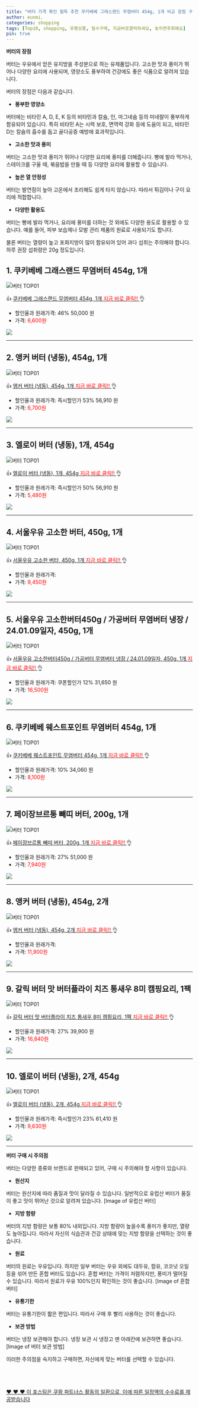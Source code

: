 ```yaml
---
title: "버터 가격 확인 필독 추천 쿠키베베 그래스랜드 무염버터 454g, 1개 비교 장점 구매가이드"
author: eunmi.
categories: shopping
tags: [Top10, shopping, 유행상품, 필수구매, 지금바로클릭하세요, 놓치면후회해요]
pin: true
---
```

**버터의 장점**

버터는 우유에서 얻은 유지방을 주성분으로 하는 유제품입니다. 고소한 맛과 풍미가 뛰어나 다양한 요리에 사용되며, 영양소도 풍부하여 건강에도 좋은 식품으로 알려져 있습니다.

버터의 장점은 다음과 같습니다.

* **풍부한 영양소**

버터에는 비타민 A, D, E, K 등의 비타민과 칼슘, 인, 마그네슘 등의 미네랄이 풍부하게 함유되어 있습니다. 특히 비타민 A는 시력 보호, 면역력 강화 등에 도움이 되고, 비타민 D는 칼슘의 흡수를 돕고 골다공증 예방에 효과적입니다.

* **고소한 맛과 풍미**

버터는 고소한 맛과 풍미가 뛰어나 다양한 요리에 풍미를 더해줍니다. 빵에 발라 먹거나, 스테이크를 구울 때, 볶음밥을 만들 때 등 다양한 요리에 활용할 수 있습니다.

* **높은 열 안정성**

버터는 발연점이 높아 고온에서 조리해도 쉽게 타지 않습니다. 따라서 튀김이나 구이 요리에 적합합니다.

* **다양한 활용도**

버터는 빵에 발라 먹거나, 요리에 풍미를 더하는 것 외에도 다양한 용도로 활용할 수 있습니다. 예를 들어, 피부 보습제나 모발 관리 제품의 원료로 사용되기도 합니다.

물론 버터는 열량이 높고 포화지방이 많이 함유되어 있어 과다 섭취는 주의해야 합니다. 하루 권장 섭취량은 20g 정도입니다.

   

## 1. 쿠키베베 그래스랜드 무염버터 454g, 1개

![버터 TOP01](https://thumbnail6.coupangcdn.com/thumbnails/remote/230x230ex/image/vendor_inventory/ed8a/ac7283a276632241cdac7b907c5fb6da3d7046c898a8869b97718df10735.jpg)


👍 [쿠키베베 그래스랜드 무염버터 454g, 1개 <font color=red> 지금 바로 클릭!! </font> ](https://link.coupang.com/re/AFFSDP?lptag=AF3617701&subid=GithubCoopas&pageKey=1223601801&traceid=V0-153&itemId=2215174172&vendorItemId=70212932476) 👌 


- 할인율과 원래가격: 46%  50,000   원
- 가격: <span style='color:red'>6,600원</span>

[![](/discount_price.png)](https://link.coupang.com/re/AFFSDP?lptag=AF3617701&subid=GithubCoopas&pageKey=1223601801&traceid=V0-153&itemId=2215174172&vendorItemId=70212932476)

---


   

## 2. 앵커 버터 (냉동), 454g, 1개

![버터 TOP01](https://thumbnail10.coupangcdn.com/thumbnails/remote/230x230ex/image/retail/images/9098001679182028-f212bf0e-3b9f-43aa-a304-9e8669182723.jpg)


👍 [앵커 버터 (냉동), 454g, 1개 <font color=red> 지금 바로 클릭!! </font> ](https://link.coupang.com/re/AFFSDP?lptag=AF3617701&subid=GithubCoopas&pageKey=206818868&traceid=V0-153&itemId=611114961&vendorItemId=4603557497) 👌 


- 할인율과 원래가격: 즉시할인가 53%  56,910   원
- 가격: <span style='color:red'>6,700원</span>

[![](/discount_price.png)](https://link.coupang.com/re/AFFSDP?lptag=AF3617701&subid=GithubCoopas&pageKey=206818868&traceid=V0-153&itemId=611114961&vendorItemId=4603557497)

---


   

## 3. 엘로이 버터 (냉동), 1개, 454g

![버터 TOP01](https://thumbnail6.coupangcdn.com/thumbnails/remote/230x230ex/image/retail/images/2022/12/13/12/7/5416b5cb-db3d-4f67-a65f-953f82749281.jpg)


👍 [엘로이 버터 (냉동), 1개, 454g <font color=red> 지금 바로 클릭!! </font> ](https://link.coupang.com/re/AFFSDP?lptag=AF3617701&subid=GithubCoopas&pageKey=6991449612&traceid=V0-153&itemId=17112892763&vendorItemId=84286584156) 👌 


- 할인율과 원래가격: 즉시할인가 50%  56,910   원
- 가격: <span style='color:red'>5,480원</span>

[![](/discount_price.png)](https://link.coupang.com/re/AFFSDP?lptag=AF3617701&subid=GithubCoopas&pageKey=6991449612&traceid=V0-153&itemId=17112892763&vendorItemId=84286584156)

---


   

## 4. 서울우유 고소한 버터, 450g, 1개

![버터 TOP01](https://thumbnail10.coupangcdn.com/thumbnails/remote/230x230ex/image/retail/images/2019/04/03/17/6/ee9d1bf3-1a5f-4ddd-b59f-88c59515dbad.jpg)


👍 [서울우유 고소한 버터, 450g, 1개 <font color=red> 지금 바로 클릭!! </font> ](https://link.coupang.com/re/AFFSDP?lptag=AF3617701&subid=GithubCoopas&pageKey=205405498&traceid=V0-153&itemId=605029912&vendorItemId=4585982001) 👌 


- 할인율과 원래가격: 
- 가격: <span style='color:red'>9,450원</span>

[![](/discount_price.png)](https://link.coupang.com/re/AFFSDP?lptag=AF3617701&subid=GithubCoopas&pageKey=205405498&traceid=V0-153&itemId=605029912&vendorItemId=4585982001)

---


   

## 5. 서울우유 고소한버터450g / 가공버터 무염버터 냉장 / 24.01.09일자, 450g, 1개

![버터 TOP01](https://thumbnail7.coupangcdn.com/thumbnails/remote/230x230ex/image/vendor_inventory/e8cd/ca78d85f28afb7e9ef33de844cf13922a5d5311c063f4e4c379ea7e2ac21.jpg)


👍 [서울우유 고소한버터450g / 가공버터 무염버터 냉장 / 24.01.09일자, 450g, 1개 <font color=red> 지금 바로 클릭!! </font> ](https://link.coupang.com/re/AFFSDP?lptag=AF3617701&subid=GithubCoopas&pageKey=7690365306&traceid=V0-153&itemId=20563875007&vendorItemId=86450493926) 👌 


- 할인율과 원래가격: 쿠폰할인가 12%  31,650   원
- 가격: <span style='color:red'>16,500원</span>

[![](/discount_price.png)](https://link.coupang.com/re/AFFSDP?lptag=AF3617701&subid=GithubCoopas&pageKey=7690365306&traceid=V0-153&itemId=20563875007&vendorItemId=86450493926)

---


   

## 6. 쿠키베베 웨스트포인트 무염버터 454g, 1개

![버터 TOP01](https://thumbnail7.coupangcdn.com/thumbnails/remote/230x230ex/image/vendor_inventory/31de/7ced95f498bdc6ee9483c07cf1c59eccc59309b124edf1230c22dc00bd75.jpeg)


👍 [쿠키베베 웨스트포인트 무염버터 454g, 1개 <font color=red> 지금 바로 클릭!! </font> ](https://link.coupang.com/re/AFFSDP?lptag=AF3617701&subid=GithubCoopas&pageKey=1223913761&traceid=V0-153&itemId=2215494788&vendorItemId=70213243305) 👌 


- 할인율과 원래가격: 10%  34,060   원
- 가격: <span style='color:red'>8,100원</span>

[![](/discount_price.png)](https://link.coupang.com/re/AFFSDP?lptag=AF3617701&subid=GithubCoopas&pageKey=1223913761&traceid=V0-153&itemId=2215494788&vendorItemId=70213243305)

---


   

## 7. 페이장브르통 빼띠 버터, 200g, 1개

![버터 TOP01](https://thumbnail6.coupangcdn.com/thumbnails/remote/230x230ex/image/retail/images/1229435630166495-e0c3a42b-f257-4549-945b-62267fa30447.jpg)


👍 [페이장브르통 빼띠 버터, 200g, 1개 <font color=red> 지금 바로 클릭!! </font> ](https://link.coupang.com/re/AFFSDP?lptag=AF3617701&subid=GithubCoopas&pageKey=205984709&traceid=V0-153&itemId=607078085&vendorItemId=4592346736) 👌 


- 할인율과 원래가격: 27%  51,000   원
- 가격: <span style='color:red'>7,940원</span>

[![](/discount_price.png)](https://link.coupang.com/re/AFFSDP?lptag=AF3617701&subid=GithubCoopas&pageKey=205984709&traceid=V0-153&itemId=607078085&vendorItemId=4592346736)

---


   

## 8. 앵커 버터 (냉동), 454g, 2개

![버터 TOP01](https://thumbnail10.coupangcdn.com/thumbnails/remote/230x230ex/image/retail/images/068aee93-8460-4144-9d63-c84383b53b765249295316931463903.png)


👍 [앵커 버터 (냉동), 454g, 2개 <font color=red> 지금 바로 클릭!! </font> ](https://link.coupang.com/re/AFFSDP?lptag=AF3617701&subid=GithubCoopas&pageKey=206818868&traceid=V0-153&itemId=19224737744&vendorItemId=86341408674) 👌 


- 할인율과 원래가격: 
- 가격: <span style='color:red'>11,900원</span>

[![](/discount_price.png)](https://link.coupang.com/re/AFFSDP?lptag=AF3617701&subid=GithubCoopas&pageKey=206818868&traceid=V0-153&itemId=19224737744&vendorItemId=86341408674)

---


   

## 9. 갈릭 버터 맛 버터플라이 치즈 통새우 8미 캠핑요리, 1팩

![버터 TOP01](https://thumbnail7.coupangcdn.com/thumbnails/remote/230x230ex/image/vendor_inventory/8ac3/9668aef8a8c2568b8f911e6bd8dec44cb9008dd1a38a2468c08766a2ae96.jpg)


👍 [갈릭 버터 맛 버터플라이 치즈 통새우 8미 캠핑요리, 1팩 <font color=red> 지금 바로 클릭!! </font> ](https://link.coupang.com/re/AFFSDP?lptag=AF3617701&subid=GithubCoopas&pageKey=7655762196&traceid=V0-153&itemId=20382070439&vendorItemId=87466257882) 👌 


- 할인율과 원래가격: 27%  39,900   원
- 가격: <span style='color:red'>16,840원</span>

[![](/discount_price.png)](https://link.coupang.com/re/AFFSDP?lptag=AF3617701&subid=GithubCoopas&pageKey=7655762196&traceid=V0-153&itemId=20382070439&vendorItemId=87466257882)

---


   

## 10. 엘로이 버터 (냉동), 2개, 454g

![버터 TOP01](https://thumbnail8.coupangcdn.com/thumbnails/remote/230x230ex/image/retail/images/97b01ff8-9117-4e39-8f29-88af9a83d1939003818231857524325.png)


👍 [엘로이 버터 (냉동), 2개, 454g <font color=red> 지금 바로 클릭!! </font> ](https://link.coupang.com/re/AFFSDP?lptag=AF3617701&subid=GithubCoopas&pageKey=6991449612&traceid=V0-153&itemId=19296951294&vendorItemId=86411561935) 👌 


- 할인율과 원래가격: 즉시할인가 23%  61,410   원
- 가격: <span style='color:red'>9,630원</span>

[![](/discount_price.png)](https://link.coupang.com/re/AFFSDP?lptag=AF3617701&subid=GithubCoopas&pageKey=6991449612&traceid=V0-153&itemId=19296951294&vendorItemId=86411561935)

---
**버터 구매 시 주의점**

버터는 다양한 종류와 브랜드로 판매되고 있어, 구매 시 주의해야 할 사항이 있습니다.

* **원산지**

버터는 원산지에 따라 품질과 맛이 달라질 수 있습니다. 일반적으로 유럽산 버터가 품질이 좋고 맛이 뛰어난 것으로 알려져 있습니다.
[Image of 유럽산 버터]

* **지방 함량**

버터의 지방 함량은 보통 80% 내외입니다. 지방 함량이 높을수록 풍미가 좋지만, 열량도 높아집니다. 따라서 자신의 식습관과 건강 상태에 맞는 지방 함량을 선택하는 것이 좋습니다.

* **원료**

버터의 원료는 우유입니다. 하지만 일부 버터는 우유 외에도 대두유, 팜유, 코코넛 오일 등을 섞어 만든 혼합 버터도 있습니다. 혼합 버터는 가격이 저렴하지만, 풍미가 떨어질 수 있습니다. 따라서 원료가 우유 100%인지 확인하는 것이 좋습니다.
[Image of 혼합 버터]

* **유통기한**

버터는 유통기한이 짧은 편입니다. 따라서 구매 후 빨리 사용하는 것이 좋습니다.

* **보관 방법**

버터는 냉장 보관해야 합니다. 냉장 보관 시 냉장고 맨 아래칸에 보관하면 좋습니다.
[Image of 버터 보관 방법]

이러한 주의점을 숙지하고 구매하면, 자신에게 맞는 버터를 선택할 수 있습니다.<br><br><br><br><br> [ ❤ ❤ ❤ 이 포스팅은 쿠팡 파트너스 활동의 일환으로, 이에 따른 일정액의 수수료를 제공받습니다](https://link.coupang.com/a/bcEFyh)